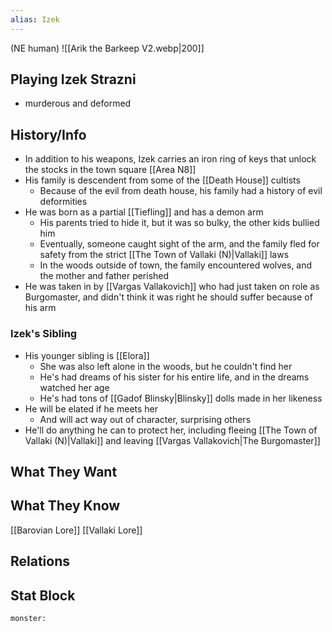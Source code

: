 ```yaml
---
alias: Izek
---
```

(NE human)
![[Arik the Barkeep V2.webp|200]]
## Playing Izek Strazni
- murderous and deformed

## History/Info
- In addition to his weapons, Izek carries an iron ring of keys that unlock the stocks in the town square [[Area N8]]
- His family is descendent from some of the [[Death House]] cultists
	- Because of the evil from death house, his family had a history of evil deformities
- He was born as a partial [[Tiefling]] and has a demon arm
	- His parents tried to hide it, but it was so bulky, the other kids bullied him
	- Eventually, someone caught sight of the arm, and the family fled for safety from the strict [[The Town of Vallaki (N)|Vallaki]] laws
	- In the woods outside of town, the family encountered wolves, and the mother and father perished
- He was taken in by [[Vargas Vallakovich]] who had just taken on role as Burgomaster, and didn't think it was right he should suffer because of his arm

### Izek's Sibling
- His younger sibling is [[Elora]]
	- She was also left alone in the woods, but he couldn't find her
	- He's had dreams of his sister for his entire life, and in the dreams watched her age
	- He's had tons of [[Gadof Blinsky|Blinsky]] dolls made in her likeness
- He will be elated if he meets her
	- And will act way out of character, surprising others
- He'll do anything he can to protect her, including fleeing [[The Town of Vallaki (N)|Vallaki]] and leaving [[Vargas Vallakovich|The Burgomaster]]

## What They Want

## What They Know
[[Barovian Lore]]
[[Vallaki Lore]]

## Relations

## Stat Block

```statblock
monster:
```

```dataviewjs
```
